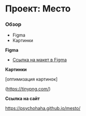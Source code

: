 # Проект: Место

### Обзор

* Figma
* Картинки

**Figma**

* [Ссылка на макет в Figma](https://www.figma.com/file/2cn9N9jSkmxD84oJik7xL7/JavaScript.-Sprint-4?node-id=0%3A1)

**Картинки**

[оптимизация картинок]

(https://tinypng.com/)

**Ссылка на сайт**

https://psychohaha.github.io/mesto/



